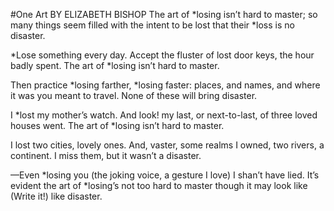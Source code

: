#One Art
BY ELIZABETH BISHOP
The art of *losing isn’t hard to master;
so many things seem filled with the intent
to be lost that their *loss is no disaster.

*Lose something every day. Accept the fluster
of lost door keys, the hour badly spent.
The art of *losing isn’t hard to master.

Then practice *losing farther, *losing faster:
places, and names, and where it was you meant
to travel. None of these will bring disaster.

I *lost my mother’s watch. And look! my last, or
next-to-last, of three loved houses went.
The art of *losing isn’t hard to master.

I lost two cities, lovely ones. And, vaster,
some realms I owned, two rivers, a continent.
I miss them, but it wasn’t a disaster.

—Even *losing you (the joking voice, a gesture
I love) I shan’t have lied. It’s evident
the art of *losing’s not too hard to master
though it may look like (Write it!) like disaster.
